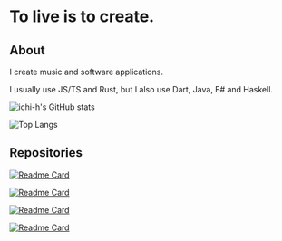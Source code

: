 # To live is to create.

## About

I create music and software applications.

I usually use JS/TS and Rust, but I also use Dart, Java, F# and Haskell.

![ichi-h's GitHub stats](https://github-readme-stats.vercel.app/api?username=ichi-h&show_icons=true&theme=gruvbox)

![Top Langs](https://github-readme-stats.vercel.app/api/top-langs/?username=ichi-h&layout=compact&theme=gruvbox)

## Repositories

[![Readme Card](https://github-readme-stats.vercel.app/api/pin/?username=lyrian-app&repo=lyrian_web&theme=gruvbox)](https://github.com/lyrian-app/lyrian_web)

[![Readme Card](https://github-readme-stats.vercel.app/api/pin/?username=ichi-h&repo=markov_rs&theme=gruvbox)](https://github.com/ichi-h/markov_rs)

[![Readme Card](https://github-readme-stats.vercel.app/api/pin/?username=ichi-h&repo=weighted_rand&theme=gruvbox)](https://github.com/ichi-h/weighted_rand)

[![Readme Card](https://github-readme-stats.vercel.app/api/pin/?username=ichi-h&repo=myochikirin_no_metropolis&theme=gruvbox)](https://github.com/ichi-h/myochikirin_no_metropolis)
